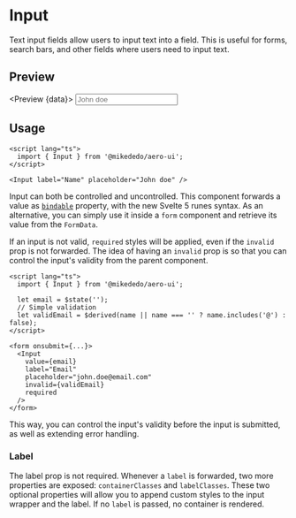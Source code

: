 # Input

Text input fields allow users to input text into a field. This is useful for forms, search bars, and other fields where users need to input text.

<script lang="ts">
  import { Preview } from '$components'
  import { Input } from '$lib/components/input';

  export let data;
</script>

## Preview

<Preview {data}>
<Input label="Name" placeholder="John doe" />
</Preview>

## Usage

```svelte
<script lang="ts">
  import { Input } from '@mikededo/aero-ui';
</script>

<Input label="Name" placeholder="John doe" />
```

Input can both be controlled and uncontrolled. This component forwards a value as [`bindable`](https://svelte-5-preview.vercel.app/docs/runes#$bindable) property, with the new Svelte 5 runes syntax. As an alternative, you can simply use it inside a `form` component and retrieve its value from the `FormData`.

If an input is not valid, `required` styles will be applied, even if the `invalid` prop is not forwarded. The idea of having an `invalid` prop is so that you can control the input's validity from the parent component.

```svelte {6} {14}
<script lang="ts">
  import { Input } from '@mikededo/aero-ui';

  let email = $state('');
  // Simple validation
  let validEmail = $derived(name || name === '' ? name.includes('@') : false);
</script>

<form onsubmit={...}>
  <Input
    value={email}
    label="Email"
    placeholder="john.doe@email.com"
    invalid={validEmail}
    required
  />
</form>
```

This way, you can control the input's validity before the input is submitted, as well as extending error handling.

### Label

The label prop is not required. Whenever a `label` is forwarded, two more properties are exposed: `containerClasses` and `labelClasses`. These two optional properties will allow you to append custom styles to the input wrapper and the label. If no `label` is passed, no container is rendered.
